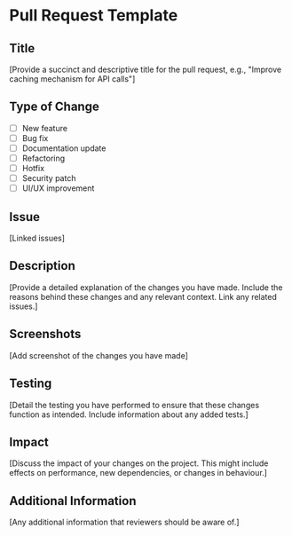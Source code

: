 # Pull Request Template

## Title

[Provide a succinct and descriptive title for the pull request, e.g., "Improve caching mechanism for API calls"]

## Type of Change

- [ ] New feature
- [ ] Bug fix
- [ ] Documentation update
- [ ] Refactoring
- [ ] Hotfix
- [ ] Security patch
- [ ] UI/UX improvement

## Issue

[Linked issues]

## Description

[Provide a detailed explanation of the changes you have made. Include the reasons behind these changes and any relevant context. Link any related issues.]

## Screenshots

[Add screenshot of the changes you have made]

## Testing

[Detail the testing you have performed to ensure that these changes function as intended. Include information about any added tests.]

## Impact

[Discuss the impact of your changes on the project. This might include effects on performance, new dependencies, or changes in behaviour.]

## Additional Information

[Any additional information that reviewers should be aware of.]
